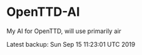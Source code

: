 # OpenTTD-AI
My AI for OpenTTD, will use primarily air

Latest backup: Sun Sep 15 11:23:01 UTC 2019
